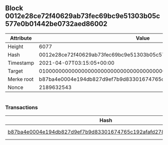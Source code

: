 ## Block 0012e28ce72f40629ab73fec69bc9e51303b05c577e0b01442be0732aed86002

Attribute | Value
--- | ---
Height | 6077
Hash | 0012e28ce72f40629ab73fec69bc9e51303b05c577e0b01442be0732aed86002
Timestamp | 2021-04-07T03:15:05+00:00
Target | 0100000000000000000000000000000000000000000000000000000000000000
Merke root | b87ba4e0004e194db827d9ef7b9d83301674765c192afafd2785ec0f4975cc76
Nonce | 2189632543

```

```

### Transactions

Hash | Amount
--- | ---
[b87ba4e0004e194db827d9ef7b9d83301674765c192afafd2785ec0f4975cc76](b87ba4e0004e194db827d9ef7b9d83301674765c192afafd2785ec0f4975cc76.md) | 10.00000000 SKEPTI 
